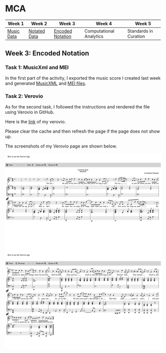 # MCA

| Week 1 | Week 2 | Week 3 | Week 4 | Week 5 |
| ---|---|---|---|---|
| [Music Data](README.md) | [Notated Data](week2.md) | [Encoded Notation](week3.md) | Computational Analytics | Standards in Curation |


## Week 3: Encoded Notation

### Task 1: MusicXml and MEI 

In the first part of the activity, I exported the music score I created last week and generated [MusicXML](data/You'll_Be_Back.musicxml) and [MEI files](data/Youll_Be_Back.mei). 

### Task 2: Verovio 

As for the second task, I followed the instructions and rendered the file using Verovio in GitHub.

Here is the [link](https://chenjcharlotte.github.io/MCA-2020/verovio.html) of my verovio. 

Please clear the cache and then refresh the page if the page does not show up.  

The screenshots of my Verovio page are shown below. 

![](data/verovio1.png)
![](data/verovio2.png)
